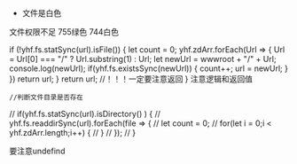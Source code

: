 - 文件是白色

文件权限不足    755绿色   744白色


if (!yhf.fs.statSync(url).isFile()) {
  let count = 0;
  yhf.zdArr.forEach(Url => {
    Url = Url[0] === "/" ? Url.substring(1) : Url; 
    let newUrl = wwwroot + "/" + Url;
    console.log(newUrl);
    if(yhf.fs.existsSync(newUrl)) {
      count++;
      url = newUrl;
    }
  })
  return url;
}
  return url;   //！！！一定要注意返回
}
注意逻辑和返回值

    //判断文件目录是否存在
  // if(yhf.fs.statSync(url).isDirectory() ) {
  //   yhf.fs.readdirSync(url).forEach(file => {
  //     let count = 0;
  //      for(let i = 0;i < yhf.zdArr.length;i++) {
  //       }
  //   });
  // }



  要注意undefind